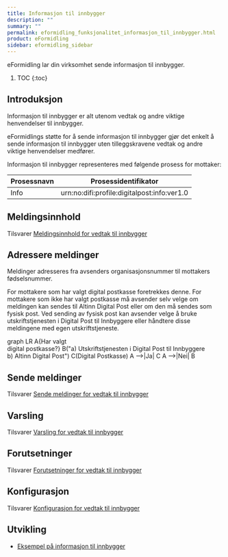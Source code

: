 ```yaml
---
title: Informasjon til innbygger
description: ""
summary: ""
permalink: eformidling_funksjonalitet_informasjon_til_innbygger.html
product: eFormidling
sidebar: eformidling_sidebar
---
```


eFormidling lar din virksomhet sende informasjon til innbygger.

1. TOC
{:toc}

## Introduksjon

Informasjon til innbygger er alt utenom vedtak og andre viktige henvendelser til innbygger.

eFormidlings støtte for å sende informasjon til innbygger gjør det enkelt å sende informasjon til innbygger uten
tilleggskravene vedtak og andre viktige henvendelser medfører.

Informasjon til innbygger representeres med følgende prosess for mottaker:

| **Prosessnavn** | **Prosessidentifikator**                    |
| --------------- | ------------------------------------------- |
| Info            | urn:no:difi:profile:digitalpost:info:ver1.0 |

## Meldingsinnhold

Tilsvarer [Meldingsinnhold for vedtak til innbygger](eformidling_funksjonalitet_vedtak_til_innbygger.html#meldingsinnhold)

## Adressere meldinger

Meldinger adresseres fra avsenders organisasjonsnummer til mottakers fødselsnummer.

For mottakere som har valgt digital postkasse foretrekkes denne. For mottakere som ikke har valgt postkasse må avsender
selv velge om meldingen kan sendes til Altinn Digital Post eller om den må sendes som fysisk post. Ved sending av fysisk
post kan avsender velge å bruke utskriftstjenesten i Digital Post til Innbyggere eller håndtere disse meldingene med
egen utskriftstjeneste.

<div class="mermaid">
graph LR
A{Har valgt<br>digital postkasse?}
B("a) Utskriftstjenesten i Digital Post til Innbyggere<br>b) Altinn Digital Post")
C(Digital Postkasse)
A -->|Ja| C
A -->|Nei| B
</div>

## Sende meldinger

Tilsvarer [Sende meldinger for vedtak til innbygger](eformidling_funksjonalitet_vedtak_til_innbygger.html#sende-meldinger)

## Varsling

Tilsvarer [Varsling for vedtak til innbygger](eformidling_funksjonalitet_vedtak_til_innbygger.html#varsling)

## Forutsetninger

Tilsvarer [Forutsetninger for vedtak til innbygger](eformidling_funksjonalitet_vedtak_til_innbygger.html#forutsetninger)

## Konfigurasjon

Tilsvarer [Konfigurasjon for vedtak til innbygger](eformidling_funksjonalitet_vedtak_til_innbygger.html#konfigurasjon)

## Utvikling

- [Eksempel på informasjon til innbygger](eformidling_utvikling_eksempel_informasjon_til_innbygger.html)
